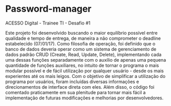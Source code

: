 # Password-manager
ACESSO Digital - Trainee TI - Desafio #1

Este projeto foi desenvolvido buscando o maior equilíbrio possível entre qualidade e tempo de entrega, de maneira a não comprometer o
deadline estabelecido (07/01/17).
Como filosofia de operação, foi definido que o banco de dados deveria operar como um sistema de gerenciamento de dados padrão CRUD (Create,
Read, Update, Delete), implementando cada uma dessas funções separadamente com o auxílio de apenas uma pequena quantidade de funções auxiliares,
no intuito de tornar o programa o mais modular possível e de fácil utilização por qualquer usuário - desde os mais experientes até os mais
leigos.
Com o objetivo de simplificar a utilização do programa por usuários, foram incluídas diversas informações e direcionamentos de interface direta
com eles. Além disso, o código foi comentado praticamente em sua plenitude para tornar mais fácil a implementação de futuras modificações e
melhorias por desenvolvedores.

